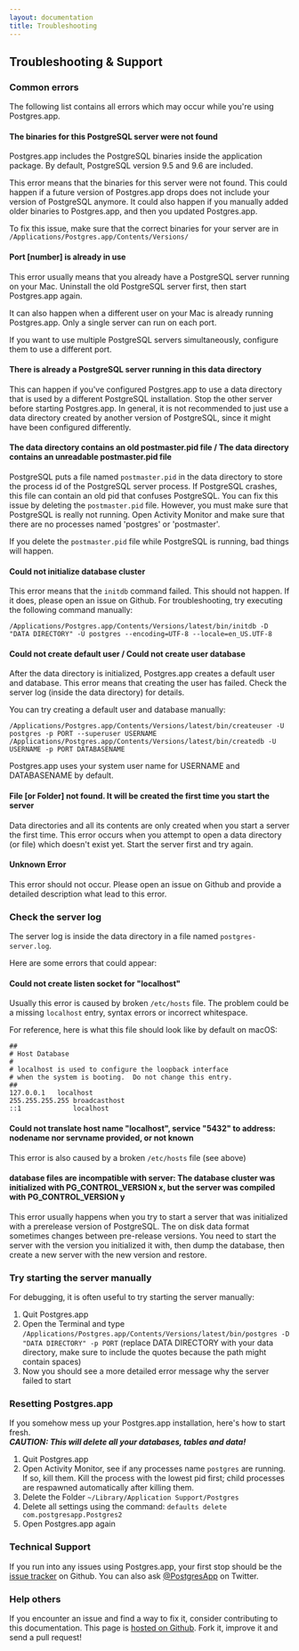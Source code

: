 ```yaml
---
layout: documentation
title: Troubleshooting
---
```


## Troubleshooting & Support

### Common errors

The following list contains all errors which may occur while you're using Postgres.app.  

#### The binaries for this PostgreSQL server were not found

Postgres.app includes the PostgreSQL binaries inside the application package.
By default, PostgreSQL version 9.5 and 9.6 are included.

This error means that the binaries for this server were not found. 
This could happen if a future version of Postgres.app drops does not include your version of PostgreSQL anymore.
It could also happen if you manually added older binaries to Postgres.app, and then you updated Postgres.app.

To fix this issue, make sure that the correct binaries for your server are in `/Applications/Postgres.app/Contents/Versions/`

#### Port [number] is already in use

This error usually means that you already have a PostgreSQL server running on your Mac. 
Uninstall the old PostgreSQL server first, then start Postgres.app again.

It can also happen when a different user on your Mac is already running Postgres.app.
Only a single server can run on each port.

If you want to use multiple PostgreSQL servers simultaneously, configure them to use a different port.

#### There is already a PostgreSQL server running in this data directory
This can happen if you've configured Postgres.app to use a data directory that is used by a different PostgreSQL installation.
Stop the other server before starting Postgres.app.
In general, it is not recommended to just use a data directory created by another version of PostgreSQL, since it might have been configured differently.

#### The data directory contains an old postmaster.pid file / The data directory contains an unreadable postmaster.pid file
PostgreSQL puts a file named `postmaster.pid` in the data directory to store the process id of the PostgreSQL server process.
If PostgreSQL crashes, this file can contain an old pid that confuses PostgreSQL.
You can fix this issue by deleting the `postmaster.pid` file. However, you must make sure that PostgreSQL is really not running.
Open Activity Monitor and make sure that there are no processes named 'postgres' or 'postmaster'.

If you delete the `postmaster.pid` file while PostgreSQL is running, bad things will happen.


#### Could not initialize database cluster
This error means that the `initdb` command failed.
This should not happen. If it does, please open an issue on Github.
For troubleshooting, try executing the following command manually:

    /Applications/Postgres.app/Contents/Versions/latest/bin/initdb -D "DATA DIRECTORY" -U postgres --encoding=UTF-8 --locale=en_US.UTF-8



#### Could not create default user  / Could not create user database
After the data directory is initialized, Postgres.app creates a default user and database.
This error means that creating the user has failed. Check the server log (inside the data directory) for details.

You can try creating a default user and database manually:

    /Applications/Postgres.app/Contents/Versions/latest/bin/createuser -U postgres -p PORT --superuser USERNAME
    /Applications/Postgres.app/Contents/Versions/latest/bin/createdb -U USERNAME -p PORT DATABASENAME

Postgres.app uses your system user name for USERNAME and DATABASENAME by default.


#### File [or Folder] not found. It will be created the first time you start the server
Data directories and all its contents are only created when you start a server the first time.
This error occurs when you attempt to open a data directory (or file) which doesn't exist yet.
Start the server first and try again.

#### Unknown Error
This error should not occur.
Please open an issue on Github and provide a detailed description what lead to this error.



### Check the server log

The server log is inside the data directory in a file named `postgres-server.log`.

Here are some errors that could appear:

#### Could not create listen socket for "localhost"  
Usually this error is caused by broken `/etc/hosts` file.
The problem could be a missing `localhost` entry, syntax errors or incorrect whitespace.

For reference, here is what this file should look like by default on macOS:

	##
	# Host Database
	#
	# localhost is used to configure the loopback interface
	# when the system is booting.  Do not change this entry.
	##
	127.0.0.1	localhost
	255.255.255.255	broadcasthost
	::1             localhost 


#### Could not translate host name "localhost", service "5432" to address: nodename nor servname provided, or not known
This error is also caused by a broken `/etc/hosts` file (see above)

#### database files are incompatible with server: The database cluster was initialized with PG_CONTROL_VERSION x, but the server was compiled with PG_CONTROL_VERSION y
This error usually happens when you try to start a server that was initialized with a prerelease version of PostgreSQL.
The on disk data format sometimes changes between pre-release versions.
You need to start the server with the version you initialized it with, then dump the database, then create a new server with the new version and restore.

### Try starting the server manually

For debugging, it is often useful to try starting the server manually:

1. Quit Postgres.app
2. Open the Terminal and type `/Applications/Postgres.app/Contents/Versions/latest/bin/postgres -D "DATA DIRECTORY" -p PORT` (replace DATA DIRECTORY with your data directory, make sure to include the quotes because the path might contain spaces)
3. Now you should see a more detailed error message why the server failed to start

### Resetting Postgres.app

If you somehow mess up your Postgres.app installation, here's how to start fresh.  
***CAUTION: This will delete all your databases, tables and data!***

1. Quit Postgres.app
2. Open Activity Monitor, see if any processes name `postgres` are running. If so, kill them. Kill the process with the lowest pid first; child processes are respawned automatically after killing them.
3. Delete the Folder `~/Library/Application Support/Postgres`
4. Delete all settings using the command: `defaults delete com.postgresapp.Postgres2`
5. Open Postgres.app again

### Technical Support

If you run into any issues using Postgres.app, your first stop should be the [issue tracker](https://github.com/postgresapp/postgresapp/issues) on Github.
You can also ask [@PostgresApp](https://twitter.com/PostgresApp) on Twitter.

### Help others

If you encounter an issue and find a way to fix it, consider contributing to this documentation. This page is [hosted on Github](https://github.com/PostgresApp/postgresapp.github.io/tree/master/documentation). Fork it, improve it and send a pull request!
